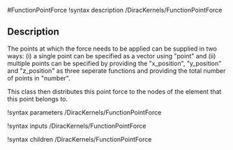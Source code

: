 #FunctionPointForce
!syntax description /DiracKernels/FunctionPointForce

## Description
The points at which the force needs to be applied can be supplied in two ways: (i) a single point can be specified as a vector using "point" and (ii) multiple points can be specified by providing the "x_position", "y_position" and "z_position" as three seperate functions and providing the total number of points in "number".

This class then distributes this point force to the nodes of the element that this point belongs to.

!syntax parameters /DiracKernels/FunctionPointForce

!syntax inputs /DiracKernels/FunctionPointForce

!syntax children /DiracKernels/FunctionPointForce
